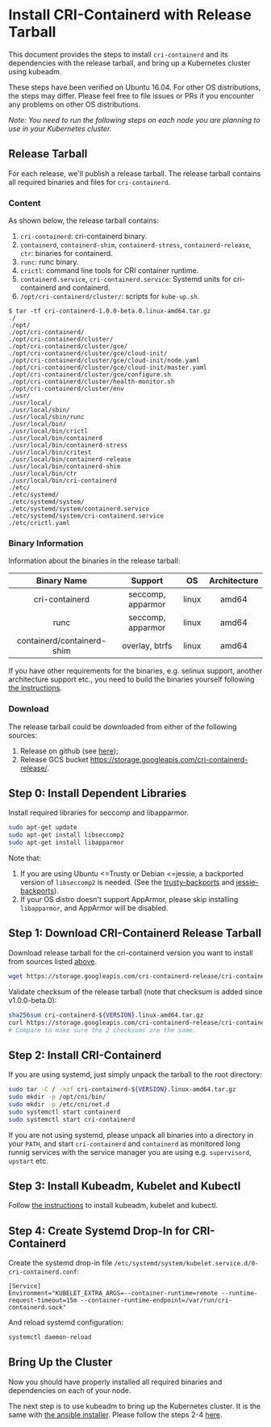# Install CRI-Containerd with Release Tarball
This document provides the steps to install `cri-containerd` and its dependencies with the release tarball, and bring up a Kubernetes cluster using kubeadm.

These steps have been verified on Ubuntu 16.04. For other OS distributions, the steps may differ. Please feel free to file issues or PRs if you encounter any problems on other OS distributions.

*Note: You need to run the following steps on each node you are planning to use in your Kubernetes cluster.*
## Release Tarball
For each release, we'll publish a release tarball. The release tarball contains all required binaries and files for `cri-containerd`.
### Content
As shown below, the release tarball contains:
1) `cri-containerd`: cri-containerd binary.
2) `containerd`, `containerd-shim`, `containerd-stress`, `containerd-release`, `ctr`: binaries for containerd.
3) `runc`: runc binary.
4) `crictl`: command line tools for CRI container runtime.
5) `containerd.service`, `cri-containerd.service`: Systemd units for cri-containerd and containerd.
6) `/opt/cri-containerd/cluster/`: scripts for `kube-up.sh`.
```console
$ tar -tf cri-containerd-1.0.0-beta.0.linux-amd64.tar.gz
./
./opt/
./opt/cri-containerd/
./opt/cri-containerd/cluster/
./opt/cri-containerd/cluster/gce/
./opt/cri-containerd/cluster/gce/cloud-init/
./opt/cri-containerd/cluster/gce/cloud-init/node.yaml
./opt/cri-containerd/cluster/gce/cloud-init/master.yaml
./opt/cri-containerd/cluster/gce/configure.sh
./opt/cri-containerd/cluster/health-monitor.sh
./opt/cri-containerd/cluster/env
./usr/
./usr/local/
./usr/local/sbin/
./usr/local/sbin/runc
./usr/local/bin/
./usr/local/bin/crictl
./usr/local/bin/containerd
./usr/local/bin/containerd-stress
./usr/local/bin/critest
./usr/local/bin/containerd-release
./usr/local/bin/containerd-shim
./usr/local/bin/ctr
./usr/local/bin/cri-containerd
./etc/
./etc/systemd/
./etc/systemd/system/
./etc/systemd/system/containerd.service
./etc/systemd/system/cri-containerd.service
./etc/crictl.yaml
```
### Binary Information
Information about the binaries in the release tarball:

|           Binary Name          |      Support      |   OS  | Architecture |
|:------------------------------:|:-----------------:|:-----:|:------------:|
|          cri-containerd        | seccomp, apparmor | linux |     amd64    |
|               runc             | seccomp, apparmor | linux |     amd64    |
|   containerd/containerd-shim   |   overlay, btrfs  | linux |     amd64    |

If you have other requirements for the binaries, e.g. selinux support, another architecture support etc., you need to build the binaries yourself following [the instructions](../README.md#getting-started-for-developers).
 
### Download

The release tarball could be downloaded from either of the following sources:
1. Release on github (see [here](https://github.com/kubernetes-incubator/cri-containerd/releases));
2. Release GCS bucket https://storage.googleapis.com/cri-containerd-release/.

## Step 0: Install Dependent Libraries
Install required libraries for seccomp and libapparmor.
```bash
sudo apt-get update
sudo apt-get install libseccomp2
sudo apt-get install libapparmor
```
Note that:
1) If you are using Ubuntu <=Trusty or Debian <=jessie, a backported version of `libseccomp2` is needed. (See the [trusty-backports](https://packages.ubuntu.com/trusty-backports/libseccomp2) and [jessie-backports](https://packages.debian.org/jessie-backports/libseccomp2)).
2) If your OS distro doesn't support AppArmor, please skip installing `libapparmor`, and AppArmor will be disabled.
## Step 1: Download CRI-Containerd Release Tarball
Download release tarball for the cri-containerd version you want to install from sources listed [above](#download).
```bash
wget https://storage.googleapis.com/cri-containerd-release/cri-containerd-${VERSION}.linux-amd64.tar.gz
```
Validate checksum of the release tarball (note that checksum is added since v1.0.0-beta.0):
```bash
sha256sum cri-containerd-${VERSION}.linux-amd64.tar.gz
curl https://storage.googleapis.com/cri-containerd-release/cri-containerd-${VERSION}.linux-amd64.tar.gz.sha256
# Compare to make sure the 2 checksums are the same.
```
## Step 2: Install CRI-Containerd
If you are using systemd, just simply unpack the tarball to the root directory:
```bash
sudo tar -C / -xzf cri-containerd-${VERSION}.linux-amd64.tar.gz
sudo mkdir -p /opt/cni/bin/
sudo mkdir -p /etc/cni/net.d
sudo systemctl start containerd
sudo systemctl start cri-containerd
```
If you are not using systemd, please unpack all binaries into a directory in your `PATH`, and start `cri-containerd` and `containerd` as monitored long runnig services with the service manager you are using e.g. `supervisord`, `upstart` etc.
## Step 3: Install Kubeadm, Kubelet and Kubectl
Follow [the instructions](https://kubernetes.io/docs/setup/independent/install-kubeadm/) to install kubeadm, kubelet and kubectl.
## Step 4: Create Systemd Drop-In for CRI-Containerd
Create the systemd drop-in file `/etc/systemd/system/kubelet.service.d/0-cri-containerd.conf`:
```
[Service]                                                 
Environment="KUBELET_EXTRA_ARGS=--container-runtime=remote --runtime-request-timeout=15m --container-runtime-endpoint=/var/run/cri-containerd.sock"
```
And reload systemd configuration:
```bash
systemctl daemon-reload
```
## Bring Up the Cluster
Now you should have properly installed all required binaries and dependencies on each of your node.

The next step is to use kubeadm to bring up the Kubernetes cluster. It is the same with [the ansible installer](../contrib/ansible). Please follow the steps 2-4 [here](../contrib/ansible/README.md#step-2).
